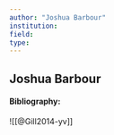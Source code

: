 ```yaml
---
author: "Joshua Barbour"
institution:
field:
type:
---
```


## Joshua Barbour
#### Bibliography:

![[@Gill2014-yv]]